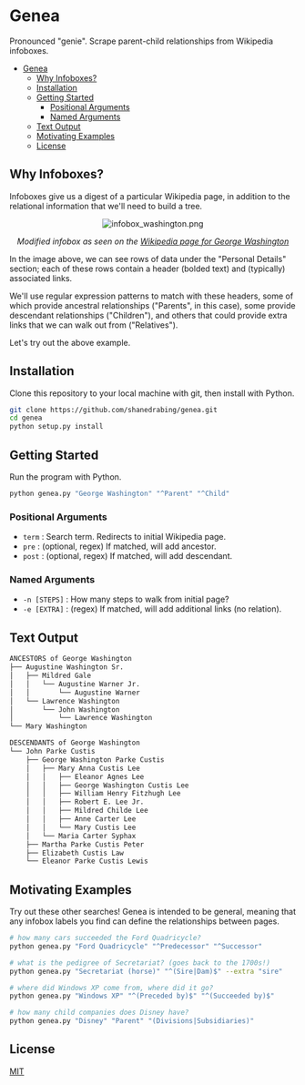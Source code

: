 # Genea

Pronounced "genie". Scrape parent-child relationships from Wikipedia infoboxes.

- [Genea](#genea)
  - [Why Infoboxes?](#why-infoboxes)
  - [Installation](#installation)
  - [Getting Started](#getting-started)
    - [Positional Arguments](#positional-arguments)
    - [Named Arguments](#named-arguments)
  - [Text Output](#text-output)
  - [Motivating Examples](#motivating-examples)
  - [License](#license)

## Why Infoboxes?

Infoboxes give us a digest of a particular Wikipedia page, in addition to the
relational information that we'll need to build a tree. 

<p align="center">
    <img src="docs/infobox_washington.png" alt="infobox_washington.png" />
</p>
<p align="center">
    <i>
        Modified infobox as seen on the
        <a href="https://en.wikipedia.org/wiki/George_Washington">
            Wikipedia page for George Washington
        </a>
    </i>
</p>

In the image above, we can see rows of data under the "Personal Details"
section; each of these rows contain a header (bolded text) and (typically)
associated links.

We'll use regular expression patterns to match with these headers, some of
which provide ancestral relationships ("Parents", in this case), some provide
descendant relationships ("Children"), and others that could provide extra
links that we can walk out from ("Relatives").

Let's try out the above example.

## Installation

Clone this repository to your local machine with git, then install with Python.

```bash
git clone https://github.com/shanedrabing/genea.git
cd genea
python setup.py install
```

## Getting Started

Run the program with Python.

```bash
python genea.py "George Washington" "^Parent" "^Child"
```

### Positional Arguments

- `term` : Search term. Redirects to initial Wikipedia page.
- `pre` : (optional, regex) If matched, will add ancestor.
- `post` : (optional, regex) If matched, will add descendant.

### Named Arguments

- `-n [STEPS]` : How many steps to walk from initial page?
- `-e [EXTRA]` : (regex) If matched, will add additional links (no relation).

## Text Output

```txt
ANCESTORS of George Washington
├── Augustine Washington Sr.  
│   ├── Mildred Gale
│   │   └── Augustine Warner Jr.
│   │       └── Augustine Warner
│   └── Lawrence Washington
│       └── John Washington
│           └── Lawrence Washington
└── Mary Washington

DESCENDANTS of George Washington
└── John Parke Custis
    ├── George Washington Parke Custis
    │   ├── Mary Anna Custis Lee
    │   │   ├── Eleanor Agnes Lee
    │   │   ├── George Washington Custis Lee
    │   │   ├── William Henry Fitzhugh Lee
    │   │   ├── Robert E. Lee Jr.
    │   │   ├── Mildred Childe Lee
    │   │   ├── Anne Carter Lee
    │   │   └── Mary Custis Lee
    │   └── Maria Carter Syphax
    ├── Martha Parke Custis Peter
    ├── Elizabeth Custis Law
    └── Eleanor Parke Custis Lewis
```

## Motivating Examples

Try out these other searches! Genea is intended to be general, meaning that any
infobox labels you find can define the relationships between pages.

```bash
# how many cars succeeded the Ford Quadricycle?
python genea.py "Ford Quadricycle" "^Predecessor" "^Successor"

# what is the pedigree of Secretariat? (goes back to the 1700s!)
python genea.py "Secretariat (horse)" "^(Sire|Dam)$" --extra "sire"

# where did Windows XP come from, where did it go?
python genea.py "Windows XP" "^(Preceded by)$" "^(Succeeded by)$"

# how many child companies does Disney have?
python genea.py "Disney" "Parent" "(Divisions|Subsidiaries)"
```

## License

[MIT](https://choosealicense.com/licenses/mit/)
